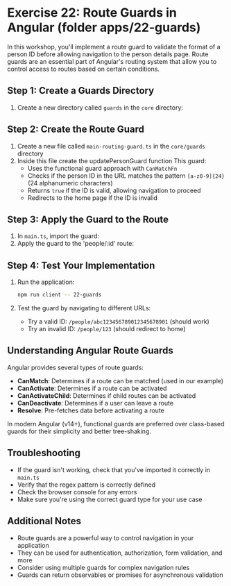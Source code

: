 # Exercise 22: Route Guards in Angular (folder apps/22-guards)

In this workshop, you'll implement a route guard to validate the format of a person ID before allowing navigation to the person details page. Route guards are an essential part of Angular's routing system that allow you to control access to routes based on certain conditions.

## Step 1: Create a Guards Directory

1. Create a new directory called `guards` in the `core` directory:

## Step 2: Create the Route Guard

1. Create a new file called `main-routing-guard.ts` in the `core/guards` directory
2. Inside this file create the updatePersonGuard function
   This guard:
   - Uses the functional guard approach with `CanMatchFn`
   - Checks if the person ID in the URL matches the pattern `[a-z0-9]{24}` (24 alphanumeric characters)
   - Returns `true` if the ID is valid, allowing navigation to proceed
   - Redirects to the home page if the ID is invalid

## Step 3: Apply the Guard to the Route

1. In `main.ts`, import the guard:
2. Apply the guard to the 'people/:id' route:

## Step 4: Test Your Implementation

1. Run the application:

   ```bash
   npm run client -- 22-guards
   ```

2. Test the guard by navigating to different URLs:
   - Try a valid ID: `/people/abc123456789012345678901` (should work)
   - Try an invalid ID: `/people/123` (should redirect to home)

## Understanding Angular Route Guards

Angular provides several types of route guards:

- **CanMatch**: Determines if a route can be matched (used in our example)
- **CanActivate**: Determines if a route can be activated
- **CanActivateChild**: Determines if child routes can be activated
- **CanDeactivate**: Determines if a user can leave a route
- **Resolve**: Pre-fetches data before activating a route

In modern Angular (v14+), functional guards are preferred over class-based guards for their simplicity and better tree-shaking.

## Troubleshooting

- If the guard isn't working, check that you've imported it correctly in `main.ts`
- Verify that the regex pattern is correctly defined
- Check the browser console for any errors
- Make sure you're using the correct guard type for your use case

## Additional Notes

- Route guards are a powerful way to control navigation in your application
- They can be used for authentication, authorization, form validation, and more
- Consider using multiple guards for complex navigation rules
- Guards can return observables or promises for asynchronous validation
